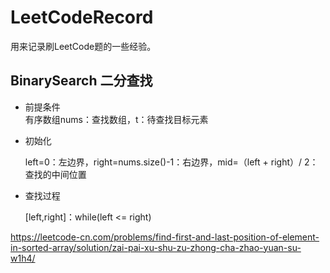 # LeetCodeRecord
用来记录刷LeetCode题的一些经验。

## BinarySearch 二分查找
- 前提条件  
    有序数组nums：查找数组，t：待查找目标元素
- 初始化

  left=0：左边界，right=nums.size()-1：右边界，mid=（left + right）/ 2：查找的中间位置
- 查找过程

  \[left,right\]：while(left <= right)

https://leetcode-cn.com/problems/find-first-and-last-position-of-element-in-sorted-array/solution/zai-pai-xu-shu-zu-zhong-cha-zhao-yuan-su-w1h4/
